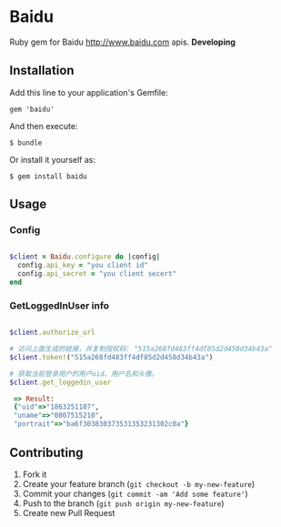 # Baidu

 Ruby gem for Baidu <http://www.baidu.com> apis.
  **Developing**

## Installation

Add this line to your application's Gemfile:

    gem 'baidu'

And then execute:

    $ bundle

Or install it yourself as:

    $ gem install baidu

## Usage

### Config

```ruby

$client = Baidu.configure do |config|
  config.api_key = "you client id"
  config.api_secret = "you client secert"
end

```

### GetLoggedInUser info

```ruby

$client.authorize_url

# 访问上面生成的链接，并复制授权码: "515a268fd483ff4df85d2d458d34b43a"
$client.token!("515a268fd483ff4df85d2d458d34b43a")

# 获取当前登录用户的用户uid、用户名和头像。
$client.get_loggedin_user

 => Result:
 {"uid"=>"1863251187",
 "uname"=>"0807515210",
 "portrait"=>"ba6f303830373531353231302c0a"}

```

## Contributing

1. Fork it
2. Create your feature branch (`git checkout -b my-new-feature`)
3. Commit your changes (`git commit -am 'Add some feature'`)
4. Push to the branch (`git push origin my-new-feature`)
5. Create new Pull Request
